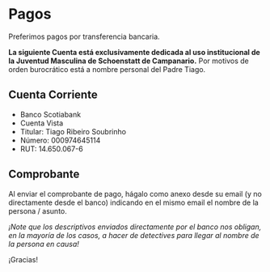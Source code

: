 # Pagos

Preferimos pagos por transferencia bancaria.

**La siguiente Cuenta está exclusivamente dedicada al uso institucional de la Juventud Masculina de Schoenstatt de Campanario.** Por motivos de orden burocrático está a nombre personal del Padre Tiago.

## Cuenta Corriente

* Banco Scotiabank
* Cuenta Vista
* Titular: Tiago Ribeiro Soubrinho
* Número: 000974645114
* RUT: 14.650.067-6

## Comprobante

Al enviar el comprobante de pago, hágalo como anexo desde su email \(y no directamente desde el banco\) indicando en el mismo email el nombre de la persona / asunto.

_¡Note que los descriptivos enviados directamente por el banco nos obligan, en la mayoría de los casos, a hacer de detectives para llegar al nombre de la persona en causa!_

¡Gracias!


